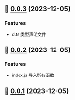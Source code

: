 ## 🎉 [0.0.3]() (2023-12-05)
<!--
### Bug Fixes -->

### Features
- d.ts 类型声明文件

## 🎉 [0.0.2]() (2023-12-05)
<!--
### Bug Fixes -->

### Features
- index.js 导入所有函数


## 🎉 [0.0.1]() (2023-12-05)